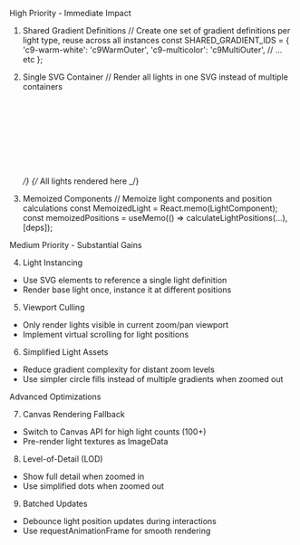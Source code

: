 High Priority - Immediate Impact

1. Shared Gradient Definitions
   // Create one set of gradient definitions per light type, reuse across
   all instances
   const SHARED_GRADIENT_IDS = {
   'c9-warm-white': 'c9WarmOuter',
   'c9-multicolor': 'c9MultiOuter',
   // ... etc
   };

2. Single SVG Container
   // Render all lights in one SVG instead of multiple containers
   <Svg width="100%" height="100%">
   <Defs>{/_ All gradient definitions once _/}</Defs>
   {/_ All lights rendered here _/}
   </Svg>

3. Memoized Components
   // Memoize light components and position calculations
   const MemoizedLight = React.memo(LightComponent);
   const memoizedPositions = useMemo(() => calculateLightPositions(...),
   [deps]);

Medium Priority - Substantial Gains

4. Light Instancing

- Use SVG <use> elements to reference a single light definition
- Render base light once, instance it at different positions

5. Viewport Culling

- Only render lights visible in current zoom/pan viewport
- Implement virtual scrolling for light positions

6. Simplified Light Assets

- Reduce gradient complexity for distant zoom levels
- Use simpler circle fills instead of multiple gradients when zoomed out

Advanced Optimizations

7. Canvas Rendering Fallback

- Switch to Canvas API for high light counts (100+)
- Pre-render light textures as ImageData

8. Level-of-Detail (LOD)

- Show full detail when zoomed in
- Use simplified dots when zoomed out

9. Batched Updates

- Debounce light position updates during interactions
- Use requestAnimationFrame for smooth rendering
